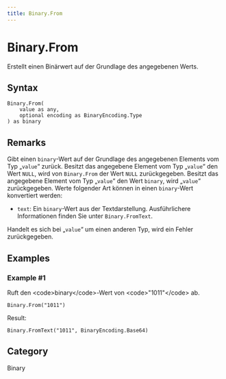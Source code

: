 ```yaml
---
title: Binary.From
---
```


# Binary.From


Erstellt einen Binärwert auf der Grundlage des angegebenen Werts.


## Syntax

```powerquery
Binary.From(
    value as any,
    optional encoding as BinaryEncoding.Type
) as binary
```


## Remarks

Gibt einen <code>binary</code>-Wert auf der Grundlage des angegebenen Elements vom Typ „<code>value</code>“ zurück. Besitzt das angegebene Element vom Typ „<code>value</code>“ den Wert <code>NULL</code>, wird von <code>Binary.From</code> der Wert <code>NULL</code> zurückgegeben.  Besitzt das angegebene Element vom Typ „<code>value</code>“ den Wert <code>binary</code>, wird „<code>value</code>“ zurückgegeben. Werte folgender Art können in einen <code>binary</code>-Wert konvertiert werden:      <ul>        <li><code>text</code>: Ein <code>binary</code>-Wert aus der Textdarstellung. Ausführlichere Informationen finden Sie unter <code>Binary.FromText</code>.</li>      </ul>Handelt es sich bei „<code>value</code>“ um einen anderen Typ, wird ein Fehler zurückgegeben.


## Examples

### Example #1 
Ruft den &lt;code&gt;binary&lt;/code&gt;-Wert von &lt;code&gt;&#34;1011&#34;&lt;/code&gt; ab.
```powerquery
Binary.From("1011")
```

Result: 
```powerquery
Binary.FromText("1011", BinaryEncoding.Base64)
```




## Category
Binary
